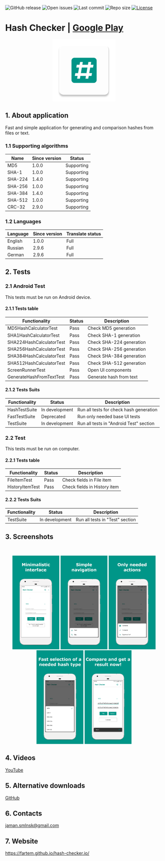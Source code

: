 ![GitHub release](https://img.shields.io/github/release/fartem/hash-checker.svg?color=009688)
![Open issues](https://img.shields.io/github/issues-raw/fartem/hash-checker.svg)
![Last commit](https://img.shields.io/github/last-commit/fartem/hash-checker.svg)
![Repo size](https://img.shields.io/github/repo-size/fartem/hash-checker.svg)
[![License](https://img.shields.io/github/license/fartem/hash-checker.svg)](https://github.com/fartem/hash-checker/blob/master/LICENSE)

# Hash Checker | [Google Play](https://play.google.com/store/apps/details?id=com.smlnskgmail.jaman.hashchecker)

<p align="center"><img src="media/ic_app.png" height="200px"></p>

## 1. About application

Fast and simple application for generating and comparison hashes from files or text.

### 1.1 Supporting algorithms

| Name | Since version | Status |
| --- | --- | --- |
| MD5 | 1.0.0 | Supporting |
| SHA-1 | 1.0.0 | Supporting |
| SHA-224 | 1.4.0 | Supporting |
| SHA-256 | 1.0.0 | Supporting |
| SHA-384 | 1.4.0 | Supporting |
| SHA-512 | 1.0.0 | Supporting |
| CRC-32 | 2.9.0 | Supporting |

### 1.2 Languages

| Language | Since version | Translate status |
| --- | --- | --- |
| English | 1.0.0 | Full |
| Russian | 2.9.6 | Full |
| German | 2.9.6 | Full |

## 2. Tests

### 2.1 Android Test

This tests must be run on Android device.

#### 2.1.1 Tests table

| Functionality | Status | Description |
| --- | --- | --- |
| MD5HashCalculatorTest | Pass | Check MD5 generation |
| SHA1HashCalculatorTest | Pass | Check SHA-1 generation |
| SHA224HashCalculatorTest | Pass | Check SHA-224 generation |
| SHA256HashCalculatorTest | Pass | Check SHA-256 generation |
| SHA384HashCalculatorTest | Pass | Check SHA-384 generation |
| SHA512HashCalculatorTest | Pass | Check SHA-512 generation |
| ScreenRunnerTest | Pass | Open UI components |
| GenerateHashFromTextTest | Pass | Generate hash from text |

#### 2.1.2 Tests Suits

| Functionality | Status | Description |
| --- | --- | --- |
| HashTestSuite | In development | Run all tests for check hash generation |
| FastTestSuite | Deprecated | Run only needed base UI tests |
| TestSuite | In development | Run all tests in "Android Test" section |

### 2.2 Test

This tests must be run on computer.

#### 2.2.1 Tests table

| Functionality | Status | Description |
| --- | --- | --- |
| FileItemTest | Pass | Check fields in File item |
| HistoryItemTest | Pass | Check fields in History item |

#### 2.2.2 Tests Suits

| Functionality | Status | Description |
| --- | --- | --- |
| TestSuite | In development | Run all tests in "Test" section |

## 3. Screenshots

<br/>
<p align="center">
  <img src="media/screenshots/1.png" width="150" />
  <img src="media/screenshots/2.png" width="150" />
  <img src="media/screenshots/3.png" width="150" />
  <img src="media/screenshots/4.png" width="150" />
  <img src="media/screenshots/5.png" width="150" />
</p>

## 4. Videos

[YouTube](https://www.youtube.com/watch?v=Q7Otn971kJk&list=PLOIwDRWd_SDdBz2aiVtMocFunaXaKSPMx)

## 5. Alternative downloads

[GitHub](https://github.com/fartem/hash-checker/releases)

## 6. Contacts

jaman.smlnsk@gmail.com

## 7. Website

https://fartem.github.io/hash-checker.io/
